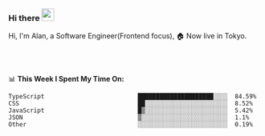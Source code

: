 ### Hi there <img src="https://media.giphy.com/media/hvRJCLFzcasrR4ia7z/giphy.gif" width="25px">

<!-- ![visitors](https://visitor-badge.glitch.me/badge?page_id=dislfyer.dislfyer) -->

Hi, I'm Alan, a Software Engineer(Frontend focus), 🏠 Now live in Tokyo.

<br/>
<br/>

📊 **This Week I Spent My Time On:**


<!--START_SECTION:waka-->

```text
TypeScript                          █████████████████████░░░░  84.59%
CSS                                 ██░░░░░░░░░░░░░░░░░░░░░░░  8.52%
JavaScript                          █▒░░░░░░░░░░░░░░░░░░░░░░░  5.42%
JSON                                ▒░░░░░░░░░░░░░░░░░░░░░░░░  1.1%
Other                               ░░░░░░░░░░░░░░░░░░░░░░░░░  0.19%
```

<!--END_SECTION:waka-->

<!--
**About Me:**
 -->
